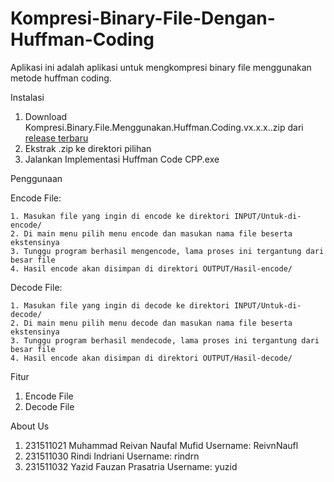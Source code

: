 # Kompresi-Binary-File-Dengan-Huffman-Coding

Aplikasi ini adalah aplikasi untuk mengkompresi binary file menggunakan metode huffman coding.

Instalasi
  1. Download Kompresi.Binary.File.Menggunakan.Huffman.Coding.vx.x.x..zip dari [release terbaru](https://github.com/ReivnNaufl/Kompresi-Binary-File-Dengan-Huffman-Coding/releases)
  2. Ekstrak .zip ke direktori pilihan
  3. Jalankan Implementasi Huffman Code CPP.exe

Penggunaan

  Encode File:
  
    1. Masukan file yang ingin di encode ke direktori INPUT/Untuk-di-encode/
    2. Di main menu pilih menu encode dan masukan nama file beserta ekstensinya
    3. Tunggu program berhasil mengencode, lama proses ini tergantung dari besar file
    4. Hasil encode akan disimpan di direktori OUTPUT/Hasil-encode/
  
  Decode File:
  
    1. Masukan file yang ingin di decode ke direktori INPUT/Untuk-di-decode/
    2. Di main menu pilih menu decode dan masukan nama file beserta ekstensinya
    3. Tunggu program berhasil mendecode, lama proses ini tergantung dari besar file
    4. Hasil encode akan disimpan di direktori OUTPUT/Hasil-decode/   

Fitur
  1. Encode File
  2. Decode File

About Us

  1. 231511021 Muhammad Reivan Naufal Mufid  Username: ReivnNaufl
  2. 231511030 Rindi Indriani  Username: rindrn
  3. 231511032 Yazid Fauzan Prasatria  Username: yuzid

